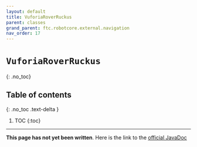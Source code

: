 ```yaml
---
layout: default
title: VuforiaRoverRuckus
parent: classes
grand_parent: ftc.robotcore.external.navigation
nav_order: 17
---
```

# `VuforiaRoverRuckus`
{: .no_toc}

## Table of contents
{: .no_toc .text-delta }

1. TOC
{:toc}
---
**This page has not yet been written**. Here is the link to the [official JavaDoc](https://ftctechnh.github.io/ftc_app/doc/javadoc/org/firstinspires/ftc/robotcore/external/navigation/VuforiaRoverRuckus.html)
        